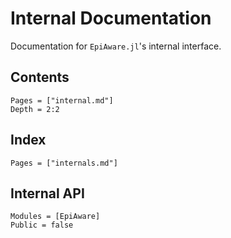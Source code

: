 # Internal Documentation

Documentation for `EpiAware.jl`'s internal interface.

## Contents

```@contents
Pages = ["internal.md"]
Depth = 2:2
```

## Index

```@index
Pages = ["internals.md"]
```

## Internal API

```@autodocs
Modules = [EpiAware]
Public = false
```
